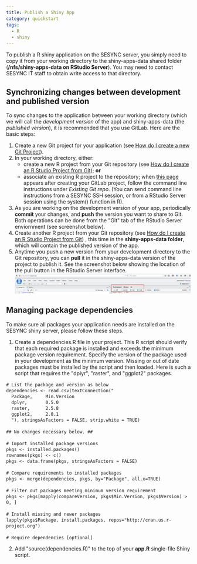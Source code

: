 ```yaml
---
title: Publish a Shiny App
category: quickstart
tags:
  - R
  - shiny
---
```



To publish a R shiny application on the SESYNC server, you simply need to copy it from your working directory to the shiny-apps-data shared folder (__/nfs/shiny-apps-data on RStudio Server__). You may need to contact SESYNC IT staff to obtain write access to that directory.

## Synchronizing changes between development and published version
To sync changes to the application between your working directory (which we will call the _development version_ of the app) and shiny-apps-data (the _published version_), it is recommended that you use GitLab. Here are the basic steps:

1. Create a new Git project for your application (see [How do I create a new Git Project](http://cyberhelp.sesync.org/quickstart/creating-a-new-git-project.html)).
2. In your working directory, either: 
   * create a new R project from your Git repository (see [How do I create an R Studio Project from Git](http://cyberhelp.sesync.org/faq/create-rstudio-from-git.html)); __or__
   * associate an existing R project to the repository; when [this page](https://raw.githubusercontent.com/SESYNC-ci/sesync-ci.github.io/master/assets/images/createproject_git.png) appears after creating your GitLab project, follow the command line instructions under _Existing Git repo_. (You can send command line instructions from a SESYNC SSH session, or from a RStudio Server session using the system() function in R).
3. As you are working on the development version of your app, periodically __commit__ your changes, and __push__ the version you want to share to Git. Both operations can be done from the "Git" tab of the RStudio Server enviornment (see screenshot below).
4. Create another R project from your Git repository (see [How do I create an R Studio Project from Git](http://cyberhelp.sesync.org/faq/create-rstudio-from-git.html)) , this time in the __shiny-apps-data folder__, which will contain the published version of the app.
5. Anytime you push a new version from your development directory to the Git repository, you can __pull__ it in the shiny-apps-data version of the project to publish it. See the screenshot below showing the location of the pull button in the RStudio Server interface.
![](/assets/images/shiny_git.png)

## Managing package dependencies
To make sure all packages your application needs are installed on the SESYNC shiny server, please follow these steps.

1. Create a dependencies.R file in your project. This R script should verify that each required package is installed and exceeds the minimum package version requirement. Specify the version of the package used in your development as the minimum version. Missing or out of date packages must be installed by the script and then loaded. Here is such a script that requires the "dplyr", "raster", and "ggplot2" packages.

```
# List the package and version as below
dependencies <- read.csv(textConnection("
  Package,     Min.Version
  dplyr,       0.5.0
  raster,      2.5.8
  ggplot2,     2.0.1
  "), stringsAsFactors = FALSE, strip.white = TRUE)

## No changes necessary below. ##

# Import installed package versions
pkgs <- installed.packages()
rownames(pkgs) <- c()
pkgs <- data.frame(pkgs, stringsAsFactors = FALSE)

# Compare requirements to installed packages
pkgs <- merge(dependencies, pkgs, by="Package", all.x=TRUE)

# Filter out packages meeting minimum version requirement
pkgs <- pkgs[mapply(compareVersion, pkgs$Min.Version, pkgs$Version) > 0, ]

# Install missing and newer packages
lapply(pkgs$Package, install.packages, repos="http://cran.us.r-project.org")

# Require dependencies [optional]
```

2. Add "source(dependencies.R)" to the top of your __app.R__ single-file Shiny script.
